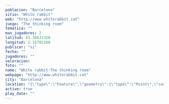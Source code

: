 ```yaml
---
poblacion: "Barcelona"
sitio: "White rabbit"
web: "http://www.whiterabbit.cat"
juego: "The thinking room"
tematica: ""
max_jugadores: 2
latitud: 41.38631320
longitud: 2.15782160
publicar: "si"
fecha: ""
jugadores: ""
valoracion: 
foto: ""
name: "White rabbit-The thinking room"
webpage: "http://www.whiterabbit.cat"
city: "Barcelona"
location: "{\"type\":\"Feature\",\"geometry\":{\"type\":\"Point\",\"coordinates\":[\"41,38631320\",\"2,15782160\"]}}"
active: true
play_date: ""
---
```

